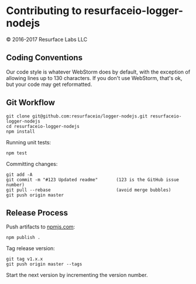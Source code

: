 # Contributing to resurfaceio-logger-nodejs
&copy; 2016-2017 Resurface Labs LLC

## Coding Conventions

Our code style is whatever WebStorm does by default, with the exception of allowing lines up to 130 characters.
If you don't use WebStorm, that's ok, but your code may get reformatted.

## Git Workflow

```
git clone git@github.com:resurfaceio/logger-nodejs.git resurfaceio-logger-nodejs
cd resurfaceio-logger-nodejs
npm install
```

Running unit tests:

```
npm test
```

Committing changes:

```
git add -A
git commit -m "#123 Updated readme"       (123 is the GitHub issue number)
git pull --rebase                         (avoid merge bubbles)
git push origin master
```

## Release Process

Push artifacts to [npmjs.com](https://npmjs.com/):

```
npm publish .
```

Tag release version:

```
git tag v1.x.x
git push origin master --tags
```

Start the next version by incrementing the version number.
